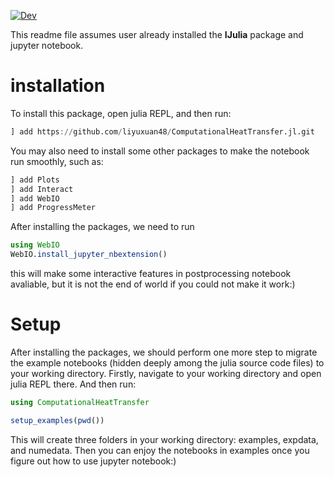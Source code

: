[![Dev](https://img.shields.io/badge/docs-stable-blue.svg)](https://liyuxuan48.github.io/ComputationalHeatTransfer.jl)

This readme file assumes user already installed the **IJulia** package and jupyter notebook.

# installation
To install this package, open julia REPL, and then run:

```julia
] add https://github.com/liyuxuan48/ComputationalHeatTransfer.jl.git
```

You may also need to install some other packages to make the notebook run smoothly, such as:

```julia
] add Plots
] add Interact
] add WebIO
] add ProgressMeter
```

After installing the packages, we need to run

```julia
using WebIO
WebIO.install_jupyter_nbextension()
```

this will make some interactive features in postprocessing notebook avaliable, but it is not the end of world if you could not make it work:)

# Setup
After installing the packages, we should perform one more step to migrate the example notebooks (hidden deeply among the julia source code files) to your working directory. Firstly, navigate to your working directory and open julia REPL there. And then run:

```julia
using ComputationalHeatTransfer
```

```julia
setup_examples(pwd())
```

This will create three folders in your working directory: examples, expdata, and numedata. Then you can enjoy the notebooks in examples once you figure out how to use jupyter notebook:)
